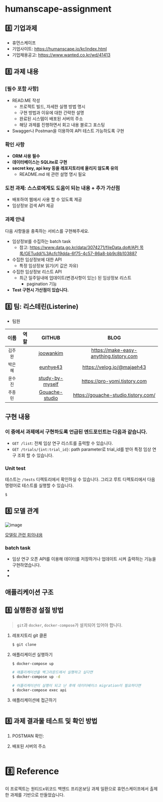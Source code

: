 # humanscape-assignment

## 8️⃣ 기업과제
- 휴먼스케이프
- 기업사이트: https://humanscape.io/kr/index.html
- 기업채용공고: https://www.wanted.co.kr/wd/41413

## 8️⃣ 과제 내용

### **[필수 포함 사항]**

- READ.ME 작성
    - 프로젝트 빌드, 자세한 실행 방법 명시
    - 구현 방법과 이유에 대한 간략한 설명
    - 완료된 시스템이 배포된 서버의 주소
    - 해당 과제를 진행하면서 회고 내용 블로그 포스팅
- Swagger나 Postman을 이용하여 API 테스트 가능하도록 구현

### 확인 사항

- **ORM 사용 필수**
- **데이터베이스는 SQLite로 구현**
- **secret key, api key 등을 레포지토리에 올리지 않도록 유의**
    - README.md 에 관련 설명 명시 필요

### 도전 과제: 스스로에게도 도움이 되는 내용 + 추가 가산점

- 배포하여 웹에서 사용 할 수 있도록 제공
- 임상정보 검색 API 제공

### 과제 안내

다음 사항들을 충족하는 서비스를 구현해주세요.

- 임상정보를 수집하는 batch task
    - 참고: [https://www.data.go.kr/data/3074271/fileData.do#/API 목록/GETuddi%3Acfc19dda-6f75-4c57-86a8-bb9c8b103887](https://www.data.go.kr/data/3074271/fileData.do#/API%20%EB%AA%A9%EB%A1%9D/GETuddi%3Acfc19dda-6f75-4c57-86a8-bb9c8b103887)
- 수집한 임상정보에 대한 API
    - 특정 임상정보 읽기(키 값은 자유)
- 수집한 임상정보 리스트 API
    - 최근 일주일내에 업데이트(변경사항이 있는) 된 임상정보 리스트
        - pagination 기능
- **Test 구현시 가산점이 있습니다.**

## 8️⃣ 팀: 리스테린(Listerine)

* 팀원

| 이름 | 역할 | GITHUB | BLOG |
| :---: | :---: | :---: | :---: |
| `김주완` |  | [joowankim](https://github.com/joowankim) | https://make-easy-anything.tistory.com |
| `박은혜` |  | [eunhye43](https://github.com/eunhye43) | https://velog.io/@majaeh43 |
| `윤수진` |  | [study-by-myself](https://github.com/study-by-myself)| https://pro-yomi.tistory.com |
| `주종민` |  | [Gouache-studio](https://github.com/Gouache-studio) | https://gouache-studio.tistory.com/ |

## 구현 내용

### 이 중에서 과제에서 구현하도록 언급된 엔드포인트는 다음과 같습니다.

- `GET /list`: 전체 임상 연구 리스트를 출력할 수 있습니다. 
- `GET /trials/{int:trial_id}`: path parameter로 trial_id를 받아 특정 임상 연구 조회 할 수 있습니다.

### Unit test

테스트는 `/tests` 디렉토리에서 확인하실 수 있습니다. 그리고 루트 디렉토리에서 다음 명령어로 테스트를 실행할 수 있습니다.

```commandline
$ 
```

## 8️⃣ 모델 관계

![image](https://user-images.githubusercontent.com/32446834/141780326-f5aa1c00-d417-4452-aeef-a6c2f2ca6fdb.png)

[모델링 관련 회의내용](https://github.com/Pre-Onboarding-Listerine/humanscape-assignment.wiki.git)

### batch task

- 임상 연구 오픈 API를 이용해 데이터를 저장하거나 업데이트 시켜 출력하는 기능을 구현하였습니다.
-
-

## 애플리케이션 구조


## 8️⃣ 실행환경 설절 방법

> `git`과 `docker`, `docker-compose`가 설치되어 있어야 합니다.

1. 레포지토리 git 클론

    ```bash
    $ git clone 
    ```

2. 애플리케이션 실행하기

    ```bash
    $ docker-compose up

    # 애플리케이션을 백그라운드에서 실행하고 싶다면
    $ docker-compose up -d
    
    # 어플리케이션이 실행이 되고 난 후에 데이터베이스 migration이 필요하다면
    $ docker-compose exec api
    ```

3. 애플리케이션에 접근하기

    ```
   
    ```

## 8️⃣ 과제 결과물 테스트 및 확인 방법

1. POSTMAN 확인: 

2. 배포된 서버의 주소

    ```commandline

    ```

# 8️⃣ Reference

이 프로젝트는 원티드x위코드 백엔드 프리온보딩 과제 일환으로 휴먼스케이프에서 출제한 과제를 기반으로 만들었습니다.

